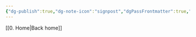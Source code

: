 ```yaml
---
{"dg-publish":true,"dg-note-icon":"signpost","dgPassFrontmatter":true,"noteIcon":"signpost","permalink":"/10-tags/2025-05/","created":"2025-10-18T20:51:13.800+01:00","updated":"2025-10-21T19:42:01.370+01:00"}
---
```


[[0. Home\|Back home]]